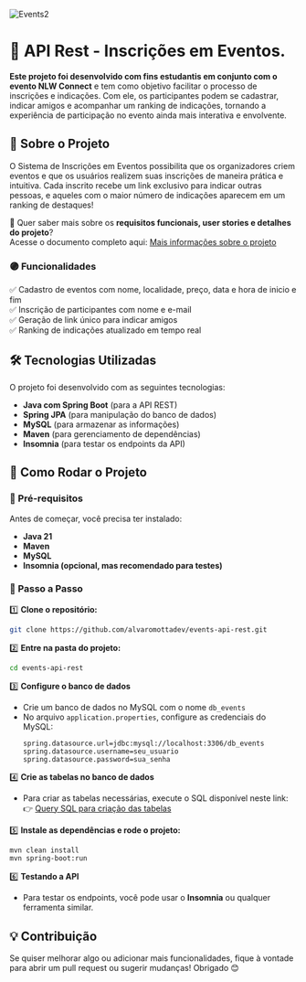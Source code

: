 
![Events2](https://github.com/user-attachments/assets/be5f52d3-da7f-45b9-9868-9b3c76dbb4eb)

# 📌 API Rest - Inscrições em Eventos.  

**Este projeto foi desenvolvido com fins estudantis em conjunto com o evento NLW Connect** e tem como objetivo facilitar o processo de inscrições e indicações. Com ele, os participantes podem se cadastrar, indicar amigos e acompanhar um ranking de indicações, tornando a experiência de participação no evento ainda mais interativa e envolvente.

## 🚀 Sobre o Projeto  

O Sistema de Inscrições em Eventos possibilita que os organizadores criem eventos e que os usuários realizem suas inscrições de maneira prática e intuitiva. Cada inscrito recebe um link exclusivo para indicar outras pessoas, e aqueles com o maior número de indicações aparecem em um ranking de destaques!

🔎 Quer saber mais sobre os **requisitos funcionais, user stories e detalhes do projeto**?  
Acesse o documento completo aqui: [Mais informações sobre o projeto](https://sassy-ermine-3c7.notion.site/Events-API-Rest-1a212b6797b3805b96a4cc83f9803451?pvs=73)  

### 🟣 Funcionalidades  

✅ Cadastro de eventos com nome, localidade, preço, data e hora de inicio e fim   
✅ Inscrição de participantes com nome e e-mail  
✅ Geração de link único para indicar amigos  
✅ Ranking de indicações atualizado em tempo real  

## 🛠 Tecnologias Utilizadas  

O projeto foi desenvolvido com as seguintes tecnologias:  

- **Java com Spring Boot** (para a API REST)  
- **Spring JPA** (para manipulação do banco de dados)  
- **MySQL** (para armazenar as informações)  
- **Maven** (para gerenciamento de dependências)  
- **Insomnia** (para testar os endpoints da API)  

## 🎯 Como Rodar o Projeto  

### 🔹 Pré-requisitos  
Antes de começar, você precisa ter instalado:  
- **Java 21**  
- **Maven**  
- **MySQL**  
- **Insomnia (opcional, mas recomendado para testes)**  

### 🔹 Passo a Passo  

1️⃣ **Clone o repositório:**  
```bash
git clone https://github.com/alvaromottadev/events-api-rest.git
```  

2️⃣ **Entre na pasta do projeto:**  
```bash
cd events-api-rest
```  

3️⃣ **Configure o banco de dados**  
- Crie um banco de dados no MySQL com o nome `db_events`
- No arquivo `application.properties`, configure as credenciais do MySQL:  
  ```
  spring.datasource.url=jdbc:mysql://localhost:3306/db_events
  spring.datasource.username=seu_usuario
  spring.datasource.password=sua_senha
  ```  

4️⃣ **Crie as tabelas no banco de dados**  
- Para criar as tabelas necessárias, execute o SQL disponível neste link:  
  👉 [Query SQL para criação das tabelas](https://economic-jaborosa-ec9.notion.site/Query-SQL-API-Events-1a1268a7953a80488c22f2f2f1fca64f)  

5️⃣ **Instale as dependências e rode o projeto:**  
```bash
mvn clean install
mvn spring-boot:run
```  

6️⃣ **Testando a API**  
- Para testar os endpoints, você pode usar o **Insomnia** ou qualquer ferramenta similar.  

## 💡 Contribuição  

Se quiser melhorar algo ou adicionar mais funcionalidades, fique à vontade para abrir um pull request ou sugerir mudanças! Obrigado 😊  
